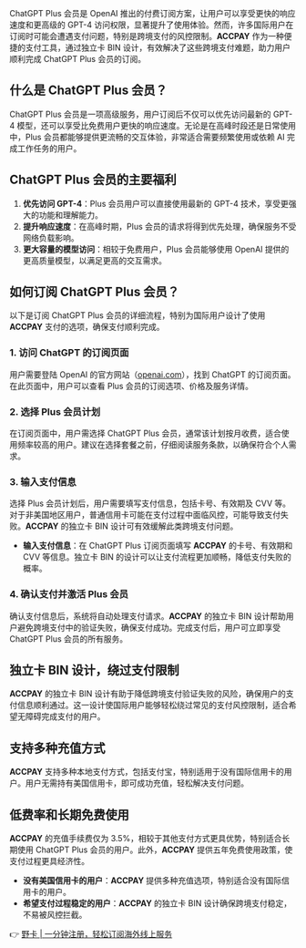ChatGPT Plus 会员是 OpenAI 推出的付费订阅方案，让用户可以享受更快的响应速度和更高级的 GPT-4 访问权限，显著提升了使用体验。然而，许多国际用户在订阅时可能会遭遇支付问题，特别是跨境支付的风控限制。**ACCPAY** 作为一种便捷的支付工具，通过独立卡 BIN 设计，有效解决了这些跨境支付难题，助力用户顺利完成 ChatGPT Plus 会员的订阅。

## 什么是 ChatGPT Plus 会员？

ChatGPT Plus 会员是一项高级服务，用户订阅后不仅可以优先访问最新的 GPT-4 模型，还可以享受比免费用户更快的响应速度。无论是在高峰时段还是日常使用中，Plus 会员都能够提供更流畅的交互体验，非常适合需要频繁使用或依赖 AI 完成工作任务的用户。

## ChatGPT Plus 会员的主要福利

1. **优先访问 GPT-4**：Plus 会员用户可以直接使用最新的 GPT-4 技术，享受更强大的功能和理解能力。
2. **提升响应速度**：在高峰时期，Plus 会员的请求将得到优先处理，确保服务不受网络负载影响。
3. **更大容量的模型访问**：相较于免费用户，Plus 会员能够使用 OpenAI 提供的更高质量模型，以满足更高的交互需求。

## 如何订阅 ChatGPT Plus 会员？

以下是订阅 ChatGPT Plus 会员的详细流程，特别为国际用户设计了使用 **ACCPAY** 支付的选项，确保支付顺利完成。

### 1. 访问 ChatGPT 的订阅页面

用户需要登陆 OpenAI 的官方网站（[openai.com](https://www.openai.com)），找到 ChatGPT 的订阅页面。在此页面中，用户可以查看 Plus 会员的订阅选项、价格及服务详情。

### 2. 选择 Plus 会员计划

在订阅页面中，用户需选择 ChatGPT Plus 会员，通常该计划按月收费，适合使用频率较高的用户。建议在选择套餐之前，仔细阅读服务条款，以确保符合个人需求。

### 3. 输入支付信息

选择 Plus 会员计划后，用户需要填写支付信息，包括卡号、有效期及 CVV 等。对于非美国地区用户，普通信用卡可能在支付过程中面临风控，可能导致支付失败。**ACCPAY** 的独立卡 BIN 设计可有效缓解此类跨境支付问题。

- **输入支付信息**：在 ChatGPT Plus 订阅页面填写 **ACCPAY** 的卡号、有效期和 CVV 等信息。独立卡 BIN 的设计可以让支付流程更加顺畅，降低支付失败的概率。

### 4. 确认支付并激活 Plus 会员

确认支付信息后，系统将自动处理支付请求。**ACCPAY** 的独立卡 BIN 设计帮助用户避免跨境支付中的验证失败，确保支付成功。完成支付后，用户可立即享受 ChatGPT Plus 会员的所有服务。

## 独立卡 BIN 设计，绕过支付限制

**ACCPAY** 的独立卡 BIN 设计有助于降低跨境支付验证失败的风险，确保用户的支付信息顺利通过。这一设计使国际用户能够轻松绕过常见的支付风控限制，适合希望无障碍完成支付的用户。

## 支持多种充值方式

**ACCPAY** 支持多种本地支付方式，包括支付宝，特别适用于没有国际信用卡的用户。用户无需持有美国信用卡，即可成功充值，轻松解决支付问题。

## 低费率和长期免费使用

**ACCPAY** 的充值手续费仅为 3.5%，相较于其他支付方式更具优势，特别适合长期使用 ChatGPT Plus 会员的用户。此外，**ACCPAY** 提供五年免费使用政策，使支付过程更具经济性。

- **没有美国信用卡的用户**：**ACCPAY** 提供多种充值选项，特别适合没有国际信用卡的用户。
- **希望支付过程稳定的用户**：**ACCPAY** 的独立卡 BIN 设计确保跨境支付稳定，不易被风控拦截。

👉 [野卡 | 一分钟注册，轻松订阅海外线上服务](https://bit.ly/bewildcard)